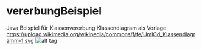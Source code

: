# vererbungBeispiel
Java Beispiel für Klassenvererbung
Klassendiagram als Vorlage: https://upload.wikimedia.org/wikipedia/commons/f/fe/UmlCd_Klassendiagramm-1.svg
![alt tag](http://puu.sh/s44AP/7fc795894d.PNG)

